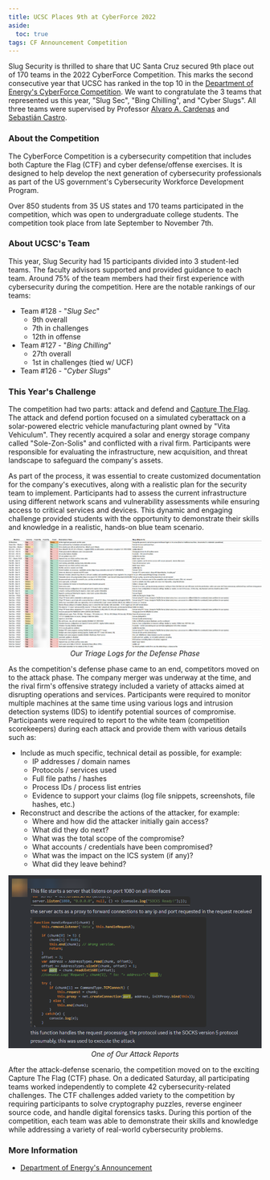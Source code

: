 ```yaml
---
title: UCSC Places 9th at CyberForce 2022
aside:
  toc: true
tags: CF Announcement Competition
---
```


Slug Security is thrilled to share that UC Santa Cruz secured 9th place out of 170 teams in the 2022 CyberForce Competition. This marks the second consecutive year that UCSC has ranked in the top 10 in the [Department of Energy's CyberForce Competition](https://cyberforce.energy.gov/). We want to congratulate the 3 teams that represented us this year, "Slug Sec", "Bing Chilling", and "Cyber Slugs". All three teams were supervised by Professor [Alvaro A. Cardenas](https://users.soe.ucsc.edu/~alacarde/) and [Sebastián Castro](https://twitter.com/r4wd3r).

### About the Competition
The CyberForce Competition is a cybersecurity competition that includes both Capture the Flag (CTF) and cyber defense/offense exercises. It is designed to help develop the next generation of cybersecurity professionals as part of the US government's Cybersecurity Workforce Development Program.

Over 850 students from 35 US states and 170 teams participated in the competition, which was open to undergraduate college students. The competition took place from late September to November 7th.

### About UCSC's Team
This year, Slug Security had 15 participants divided into 3 student-led teams. The faculty advisors supported and provided guidance to each team. Around 75% of the team members had their first experience with cybersecurity during the competition. Here are the notable rankings of our teams:

- Team #128 - "*Slug Sec*"
	* 9th overall
	* 7th in challenges
	* 12th in offense
- Team #127 - "*Bing Chilling*"
	* 27th overall
	* 1st in challenges (tied w/ UCF)
- Team #126 - "*Cyber Slugs*" 

### This Year's Challenge
The competition had two parts: attack and defend and [Capture The Flag](/faqs#what-is-a-ctf-competition). The attack and defend portion focused on a simulated cyberattack on a solar-powered electric vehicle manufacturing plant owned by "Vita Vehiculum". They recently acquired a solar and energy storage company called "Sole-Zon-Solis" and conflicted with a rival firm. Participants were responsible for evaluating the infrastructure, new acquisition, and threat landscape to safeguard the company's assets.

As part of the process, it was essential to create customized documentation for the company's executives, along with a realistic plan for the security team to implement. Participants had to assess the current infrastructure using different network scans and vulnerability assessments while ensuring access to critical services and devices. This dynamic and engaging challenge provided students with the opportunity to demonstrate their skills and knowledge in a realistic, hands-on blue team scenario.

<div style="text-align: center">
	<img 
		src="/assets/images/posts/cyberforce2022/example_triage.png"
		alt="Example Security Report"
		class="rounded"
	>
	<br>
	<i>Our Triage Logs for the Defense Phase</i>
</div>

As the competition's defense phase came to an end, competitors moved on to the attack phase. The company merger was underway at the time, and the rival firm's offensive strategy included a variety of attacks aimed at disrupting operations and services. Participants were required to monitor multiple machines at the same time using various logs and intrusion detection systems (IDS) to identify potential sources of compromise. Participants were required to report to the white team (competition scorekeepers) during each attack and provide them with various details such as:

* Include as much specific, technical detail as possible, for example:
	- IP addresses / domain names
	- Protocols / services used
	- Full file paths / hashes
	- Process IDs / process list entries
	- Evidence to support your claims (log file snippets, screenshots, file hashes, etc.)
* Reconstruct and describe the actions of the attacker, for example:
	- Where and how did the attacker initially gain access?
	- What did they do next?
	- What was the total scope of the compromise?
	- What accounts / credentials have been compromised?
	- What was the impact on the ICS system (if any)?
	- What did they leave behind?

<div style="text-align: center">
	<img 
		src="/assets/images/posts/cyberforce2022/example_attack.png"
		alt="Example Attack Report"
		class="rounded"
	>
	<br>
	<i>One of Our Attack Reports</i>
</div>

After the attack-defense scenario, the competition moved on to the exciting Capture The Flag (CTF) phase. On a dedicated Saturday, all participating teams worked independently to complete 42 cybersecurity-related challenges. The CTF challenges added variety to the competition by requiring participants to solve cryptography puzzles, reverse engineer source code, and handle digital forensics tasks. During this portion of the competition, each team was able to demonstrate their skills and knowledge while addressing a variety of real-world cybersecurity problems.

### More Information
- [Department of Energy's Announcement](https://www.energy.gov/ceser/articles/doe-announces-winners-2022-cyberforce-competitionr)